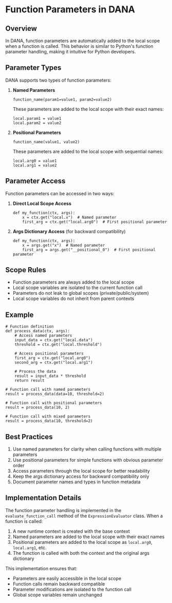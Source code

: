 # Function Parameters in DANA

## Overview

In DANA, function parameters are automatically added to the local scope when a function is called. This behavior is similar to Python's function parameter handling, making it intuitive for Python developers.

## Parameter Types

DANA supports two types of function parameters:

1. **Named Parameters**
   ```dana
   function_name(param1=value1, param2=value2)
   ```
   These parameters are added to the local scope with their exact names:
   ```dana
   local.param1 = value1
   local.param2 = value2
   ```

2. **Positional Parameters**
   ```dana
   function_name(value1, value2)
   ```
   These parameters are added to the local scope with sequential names:
   ```dana
   local.arg0 = value1
   local.arg1 = value2
   ```

## Parameter Access

Function parameters can be accessed in two ways:

1. **Direct Local Scope Access**
   ```dana
   def my_function(ctx, args):
       x = ctx.get("local.x")  # Named parameter
       first_arg = ctx.get("local.arg0")  # First positional parameter
   ```

2. **Args Dictionary Access** (for backward compatibility)
   ```dana
   def my_function(ctx, args):
       x = args.get("x")  # Named parameter
       first_arg = args.get("__positional_0")  # First positional parameter
   ```

## Scope Rules

- Function parameters are always added to the local scope
- Local scope variables are isolated to the current function call
- Parameters do not leak to global scopes (private/public/system)
- Local scope variables do not inherit from parent contexts

## Example

```dana
# Function definition
def process_data(ctx, args):
    # Access named parameters
    input_data = ctx.get("local.data")
    threshold = ctx.get("local.threshold")
    
    # Access positional parameters
    first_arg = ctx.get("local.arg0")
    second_arg = ctx.get("local.arg1")
    
    # Process the data
    result = input_data * threshold
    return result

# Function call with named parameters
result = process_data(data=10, threshold=2)

# Function call with positional parameters
result = process_data(10, 2)

# Function call with mixed parameters
result = process_data(10, threshold=2)
```

## Best Practices

1. Use named parameters for clarity when calling functions with multiple parameters
2. Use positional parameters for simple functions with obvious parameter order
3. Access parameters through the local scope for better readability
4. Keep the args dictionary access for backward compatibility only
5. Document parameter names and types in function metadata

## Implementation Details

The function parameter handling is implemented in the `evaluate_function_call` method of the `ExpressionEvaluator` class. When a function is called:

1. A new runtime context is created with the base context
2. Named parameters are added to the local scope with their exact names
3. Positional parameters are added to the local scope as `local.arg0`, `local.arg1`, etc.
4. The function is called with both the context and the original args dictionary

This implementation ensures that:
- Parameters are easily accessible in the local scope
- Function calls remain backward compatible
- Parameter modifications are isolated to the function call
- Global scope variables remain unchanged 